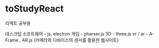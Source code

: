 # toStudyReact
리액트 공부용

데스크탑 소프트웨어 - js, electron
게임 - pharser.js
3D - three.js
 vr / ar - A-Frame , AR.js (카메라와 디바이스의 센서를 활용한 웹사이트)
